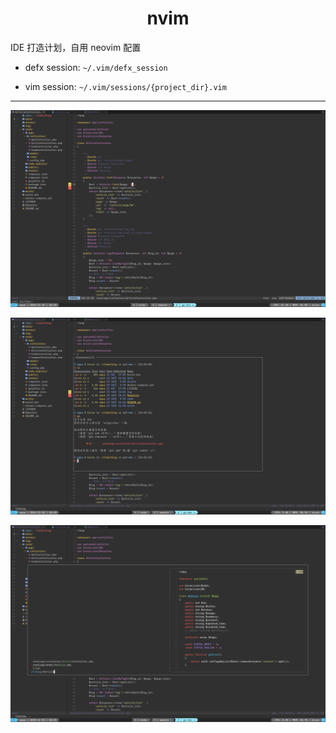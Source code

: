 <h1 align="center"> nvim </h1>

IDE 打造计划，自用 neovim 配置

* defx session: `~/.vim/defx_session`

* vim session: `~/.vim/sessions/{project_dir}.vim`

---

![](https://raw.githubusercontent.com/moonprism/cdn/master/image/nvim-a.png)

![](https://raw.githubusercontent.com/moonprism/cdn/master/image/nvim-b.png)

![](https://raw.githubusercontent.com/moonprism/cdn/master/image/nvim-c.png)

